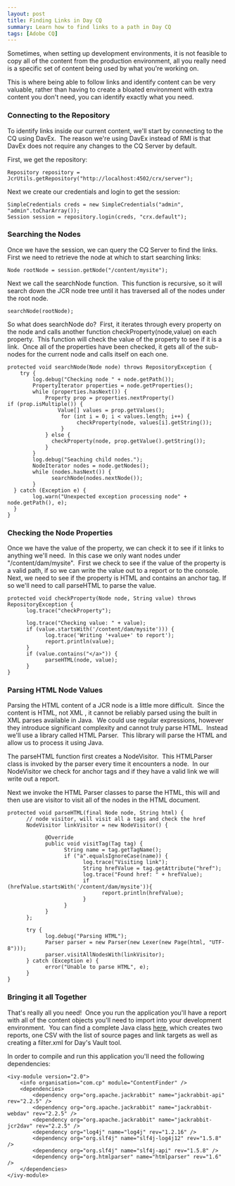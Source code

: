```yaml
---
layout: post
title: Finding Links in Day CQ
summary: Learn how to find links to a path in Day CQ
tags: [Adobe CQ]
---
```


Sometimes, when setting up development environments, it is not feasible to copy all of the content from the production environment, all you really need is a specific set of content being used by what you're working on.

This is where being able to follow links and identify content can be very valuable, rather than having to create a bloated environment with extra content you don't need, you can identify exactly what you need.  

### Connecting to the Repository

To identify links inside our current content, we'll start by connecting to the CQ using DavEx.&nbsp; The reason we're using DavEx instead of RMI is that DavEx does not require any changes to the CQ Server by default.

First, we get the repository:  

    Repository repository = JcrUtils.getRepository("http://localhost:4502/crx/server");

Next we create our credentials and login to get the session:

    SimpleCredentials creds = new SimpleCredentials("admin", "admin".toCharArray());  
	Session session = repository.login(creds, "crx.default");  

### Searching the Nodes

Once we have the session, we can query the CQ Server to find the links.&nbsp; First we need to retrieve the node at which to start searching links:  

    Node rootNode = session.getNode("/content/mysite"); 

Next we call the searchNode function.&nbsp; This function is recursive, so it will search down the JCR node tree until it has traversed all of the nodes under the root node.  

    searchNode(rootNode);

So what does searchNode do?&nbsp; First, it iterates through every property on the node and calls another function checkProperty(node,value) on each property.&nbsp; This function will check the value of the property to see if it is a link.&nbsp; Once all of the properties have been checked, it gets all of the sub-nodes for the current node and calls itself on each one.

    protected void searchNode(Node node) throws RepositoryException {
        try {
            log.debug("Checking node " + node.getPath());
            PropertyIterator properties = node.getProperties();
            while (properties.hasNext()) {        
                Property prop = properties.nextProperty()                  if (prop.isMultiple()) {
                    Value[] values = prop.getValues();
                     for (int i = 0; i < values.length; i++) {
                          checkProperty(node, values[i].getString());
                     }
                } else {
                  checkProperty(node, prop.getValue().getString());
                }
            }
            log.debug("Seaching child nodes.");
            NodeIterator nodes = node.getNodes();
            while (nodes.hasNext()) {
                  searchNode(nodes.nextNode());
            }
      } catch (Exception e) {
            log.warn("Unexpected exception processing node" +  node.getPath(), e);
      }
    }

	
### Checking the Node Properties

Once we have the value of the property, we can check it to see if it links to anything we'll need.&nbsp; In this case we only want nodes under "/content/dam/mysite".&nbsp; First we check to see if the value of the property is a valid path, if so we can write the value out to a report or to the console.&nbsp; Next, we need to see if the property is HTML and contains an anchor tag. If so we'll need to call parseHTML to parse the value. 

	protected void checkProperty(Node node, String value) throws RepositoryException {
		  log.trace("checkProperty");

		  log.trace("Checking value: " + value);
		  if (value.startsWith('/content/dam/mysite'))) {
				log.trace('Writing '+value+' to report');
				report.println(value);
		  }
		  if (value.contains("</a>")) {
				parseHTML(node, value);
		  }
	}
  
### Parsing HTML Node Values

Parsing the HTML content of a JCR node is a little more difficult.&nbsp; Since the content is HTML, not XML , it cannot be reliably parsed using the built in XML parses available in Java.&nbsp; We could use regular expressions, however they introduce significant complexity and cannot truly parse HTML.&nbsp; Instead we'll use a library called HTML Parser.&nbsp; This library will parse the HTML and allow us to process it using Java.&nbsp; 

The parseHTML function first creates a NodeVisitor.&nbsp; This HTMLParser class is invoked by the parser every time it encounters a node.&nbsp; In our NodeVisitor we check for anchor tags and if they have a valid link we will write out a report.

Next we invoke the HTML Parser classes to parse the HTML, this will and then use are visitor to visit all of the nodes in the HTML document.

	protected void parseHTML(final Node node, String html) {
		  // node visitor, will visit all a tags and check the href
		  NodeVisitor linkVisitor = new NodeVisitor() {

				@Override
				public void visitTag(Tag tag) {
					  String name = tag.getTagName();
					  if ("a".equalsIgnoreCase(name)) {
							log.trace("Visiting link");
							String hrefValue = tag.getAttribute("href");
							log.trace("Found href: " + hrefValue);
							if (hrefValue.startsWith('/content/dam/mysite')){
								  report.println(hrefValue);
							}
					  }
				}
		  };

		  try {
				log.debug("Parsing HTML");
				Parser parser = new Parser(new Lexer(new Page(html, "UTF-8")));
				parser.visitAllNodesWith(linkVisitor);
		  } catch (Exception e) {
				error("Unable to parse HTML", e);
		  }
	}

### Bringing it all Together

That's really all you need!&nbsp; Once you run the application you'll have a report with all of the content objects you'll need to import into your development environment.&nbsp; You can find a complete Java class [here][1], which creates two reports, one CSV with the list of source pages and link targets as well as creating a filter.xml for Day's Vault tool.

In order to compile and run this application you'll need the following dependencies:  

	<ivy-module version="2.0">
		<info organisation="com.cp" module="ContentFinder" />
		<dependencies>
			<dependency org="org.apache.jackrabbit" name="jackrabbit-api" rev="2.2.5" />
			<dependency org="org.apache.jackrabbit" name="jackrabbit-webdav" rev="2.2.5" />
			<dependency org="org.apache.jackrabbit" name="jackrabbit-jcr2dav" rev="2.2.5" />
			<dependency org="log4j" name="log4j" rev="1.2.16" />
			<dependency org="org.slf4j" name="slf4j-log4j12" rev="1.5.8" />
			<dependency org="org.slf4j" name="slf4j-api" rev="1.5.8" />
			<dependency org="org.htmlparser" name="htmlparser" rev="1.6" />
		</dependencies>
	</ivy-module>


 [1]: http://web.archive.org/web/20110812032958/http%3A/www.crownpartners.com/content/dam/cp/resources/ContentFinder.java